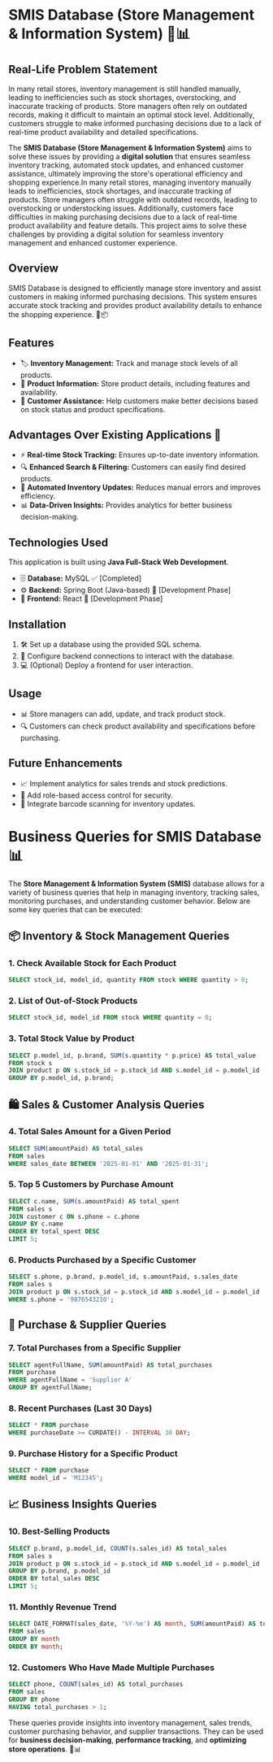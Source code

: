 # SMIS Database (Store Management & Information System) 🏪📊

## Real-Life Problem Statement  
In many retail stores, inventory management is still handled manually, leading to inefficiencies such as stock shortages, overstocking, and inaccurate tracking of products. Store managers often rely on outdated records, making it difficult to maintain an optimal stock level. Additionally, customers struggle to make informed purchasing decisions due to a lack of real-time product availability and detailed specifications.

The **SMIS Database (Store Management & Information System)** aims to solve these issues by providing a **digital solution** that ensures seamless inventory tracking, automated stock updates, and enhanced customer assistance, ultimately improving the store's operational efficiency and shopping experience.In many retail stores, managing inventory manually leads to inefficiencies, stock shortages, and inaccurate tracking of products. Store managers often struggle with outdated records, leading to overstocking or understocking issues. Additionally, customers face difficulties in making purchasing decisions due to a lack of real-time product availability and feature details. This project aims to solve these challenges by providing a digital solution for seamless inventory management and enhanced customer experience.

## Overview  
SMIS Database is designed to efficiently manage store inventory and assist customers in making informed purchasing decisions. This system ensures accurate stock tracking and provides product availability details to enhance the shopping experience. 🛒📦

## Features  
- 🏷 **Inventory Management:** Track and manage stock levels of all products.  
- 📄 **Product Information:** Store product details, including features and availability.  
- 🤝 **Customer Assistance:** Help customers make better decisions based on stock status and product specifications.  

## Advantages Over Existing Applications 🌟
- ⚡ **Real-time Stock Tracking:** Ensures up-to-date inventory information.  
- 🔍 **Enhanced Search & Filtering:** Customers can easily find desired products.  
- 🔄 **Automated Inventory Updates:** Reduces manual errors and improves efficiency.  
- 📊 **Data-Driven Insights:** Provides analytics for better business decision-making.  
 
## Technologies Used  
This application is built using **Java Full-Stack Web Development**.  
- 🗄 **Database:** MySQL ✅ [Completed]  
- ⚙ **Backend:** Spring Boot (Java-based) 🚧 [Development Phase]  
- 🎨 **Frontend:** React 🚧 [Development Phase]  

## Installation  
1. 🛠 Set up a database using the provided SQL schema.  
2. 🔗 Configure backend connections to interact with the database.  
3. 💻 (Optional) Deploy a frontend for user interaction.  

## Usage  
- 📊 Store managers can add, update, and track product stock.  
- 🔍 Customers can check product availability and specifications before purchasing.  

## Future Enhancements  
- 📈 Implement analytics for sales trends and stock predictions.  
- 🔐 Add role-based access control for security.  
- 📲 Integrate barcode scanning for inventory updates.  




# Business Queries for SMIS Database 📊

The **Store Management & Information System (SMIS)** database allows for a variety of business queries that help in managing inventory, tracking sales, monitoring purchases, and understanding customer behavior. Below are some key queries that can be executed:

## 📦 Inventory & Stock Management Queries  

### 1. Check Available Stock for Each Product  
```sql
SELECT stock_id, model_id, quantity FROM stock WHERE quantity > 0;
```

### 2. List of Out-of-Stock Products  
```sql
SELECT stock_id, model_id FROM stock WHERE quantity = 0;
```

### 3. Total Stock Value by Product  
```sql
SELECT p.model_id, p.brand, SUM(s.quantity * p.price) AS total_value  
FROM stock s  
JOIN product p ON s.stock_id = p.stock_id AND s.model_id = p.model_id  
GROUP BY p.model_id, p.brand;
```

## 🛍 Sales & Customer Analysis Queries  

### 4. Total Sales Amount for a Given Period  
```sql
SELECT SUM(amountPaid) AS total_sales  
FROM sales  
WHERE sales_date BETWEEN '2025-01-01' AND '2025-01-31';
```

### 5. Top 5 Customers by Purchase Amount  
```sql
SELECT c.name, SUM(s.amountPaid) AS total_spent  
FROM sales s  
JOIN customer c ON s.phone = c.phone  
GROUP BY c.name  
ORDER BY total_spent DESC  
LIMIT 5;
```

### 6. Products Purchased by a Specific Customer  
```sql
SELECT s.phone, p.brand, p.model_id, s.amountPaid, s.sales_date  
FROM sales s  
JOIN product p ON s.stock_id = p.stock_id AND s.model_id = p.model_id  
WHERE s.phone = '9876543210';
```

## 🛒 Purchase & Supplier Queries  

### 7. Total Purchases from a Specific Supplier  
```sql
SELECT agentFullName, SUM(amountPaid) AS total_purchases  
FROM purchase  
WHERE agentFullName = 'Supplier A'  
GROUP BY agentFullName;
```

### 8. Recent Purchases (Last 30 Days)  
```sql
SELECT * FROM purchase  
WHERE purchaseDate >= CURDATE() - INTERVAL 30 DAY;
```

### 9. Purchase History for a Specific Product  
```sql
SELECT * FROM purchase  
WHERE model_id = 'M12345';
```

## 📈 Business Insights Queries  

### 10. Best-Selling Products  
```sql
SELECT p.brand, p.model_id, COUNT(s.sales_id) AS total_sales  
FROM sales s  
JOIN product p ON s.stock_id = p.stock_id AND s.model_id = p.model_id  
GROUP BY p.brand, p.model_id  
ORDER BY total_sales DESC  
LIMIT 5;
```

### 11. Monthly Revenue Trend  
```sql
SELECT DATE_FORMAT(sales_date, '%Y-%m') AS month, SUM(amountPaid) AS total_revenue  
FROM sales  
GROUP BY month  
ORDER BY month;
```

### 12. Customers Who Have Made Multiple Purchases  
```sql
SELECT phone, COUNT(sales_id) AS total_purchases  
FROM sales  
GROUP BY phone  
HAVING total_purchases > 1;
```

These queries provide insights into inventory management, sales trends, customer purchasing behavior, and supplier transactions. They can be used for **business decision-making**, **performance tracking**, and **optimizing store operations**. 🚀📊




 
